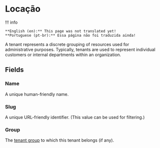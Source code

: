 # Locação

!!! info

    **English (en):** This page was not translated yet!
    **Portuguese (pt-br):** Essa página não foi traduzida ainda!

A tenant represents a discrete grouping of resources used for administrative purposes. Typically, tenants are used to represent individual customers or internal departments within an organization. 

## Fields

### Name

A unique human-friendly name.

### Slug

A unique URL-friendly identifier. (This value can be used for filtering.)

### Group

The [tenant group](./tenantgroup.md) to which this tenant belongs (if any).

